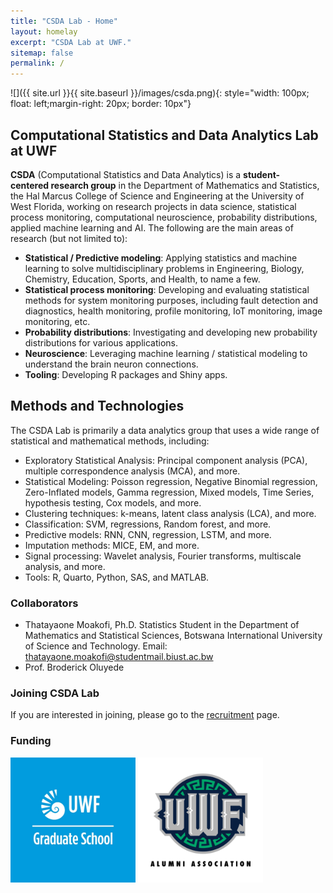```yaml
---
title: "CSDA Lab - Home"
layout: homelay
excerpt: "CSDA Lab at UWF."
sitemap: false
permalink: /
---
```


 
 ![]({{ site.url }}{{ site.baseurl }}/images/csda.png){: style="width: 100px; float: left;margin-right: 20px; border: 10px"} <br>
 
 
## Computational Statistics and Data Analytics Lab at UWF

**CSDA** (Computational Statistics and Data Analytics) is a **student-centered research group** in the Department of Mathematics and Statistics, the Hal Marcus College of Science and Engineering at the University of West Florida, working on research projects in data science, statistical process monitoring, computational neuroscience, probability distributions, applied machine learning and AI. The following are the main areas of research (but not limited to):

- **Statistical / Predictive modeling**: Applying statistics and machine learning to solve multidisciplinary problems in Engineering, Biology, Chemistry, Education, Sports, and Health, to name a few.
- **Statistical process monitoring**: Developing and evaluating statistical methods for system monitoring purposes, including fault detection and diagnostics, health monitoring, profile monitoring, IoT monitoring, image monitoring, etc.
- **Probability distributions**: Investigating and developing new probability distributions for various applications.
- **Neuroscience**: Leveraging machine learning / statistical modeling to understand the brain neuron connections.
- **Tooling**: Developing R packages and Shiny apps.

## Methods and Technologies

The CSDA Lab is primarily a data analytics group that uses a wide range of statistical and mathematical methods, including:
- Exploratory Statistical Analysis: Principal component analysis (PCA), multiple correspondence analysis (MCA), and more.
- Statistical Modeling: Poisson regression, Negative Binomial regression, Zero-Inflated models, Gamma regression, Mixed models, Time Series, hypothesis testing, Cox models, and more.
- Clustering techniques: k-means, latent class analysis (LCA), and more.
- Classification: SVM, regressions, Random forest, and more.
- Predictive models: RNN, CNN, regression, LSTM, and more.
- Imputation methods: MICE, EM, and more.
- Signal processing: Wavelet analysis, Fourier transforms, multiscale analysis, and more. 
- Tools: R, Quarto, Python, SAS, and MATLAB.


### Collaborators
- Thatayaone Moakofi, Ph.D. Statistics Student in the Department of Mathematics and Statistical Sciences, Botswana International University of Science and Technology. Email: thatayaone.moakofi@studentmail.biust.ac.bw 
- Prof. Broderick Oluyede

### Joining CSDA Lab
If you are interested in joining, please go to the [recruitment](recruitment) page.

### Funding
<img src="../images/gradschooluwf.png" alt="grad school" width="200"/>
<img src="../images/alumniuwf.png" alt="alumni asso" width="200"/>


